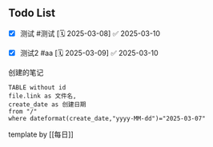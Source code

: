


## Todo List

- [x] 测试 #测试  [🗓️ 2025-03-08] ✅ 2025-03-10
- [x] 测试2 #aa   [🗓️ 2025-03-09] ✅ 2025-03-10


创建的笔记
```dataview
TABLE without id
file.link as 文件名,
create_date as 创建日期
from "/"
where dateformat(create_date,"yyyy-MM-dd")="2025-03-07"
```



template by [[每日]]
